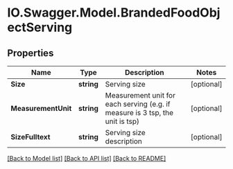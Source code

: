 # IO.Swagger.Model.BrandedFoodObjectServing
## Properties

Name | Type | Description | Notes
------------ | ------------- | ------------- | -------------
**Size** | **string** | Serving size | [optional] 
**MeasurementUnit** | **string** | Measurement unit for each serving (e.g. if measure is 3 tsp, the unit is tsp) | [optional] 
**SizeFulltext** | **string** | Serving size description | [optional] 

[[Back to Model list]](../README.md#documentation-for-models) [[Back to API list]](../README.md#documentation-for-api-endpoints) [[Back to README]](../README.md)

